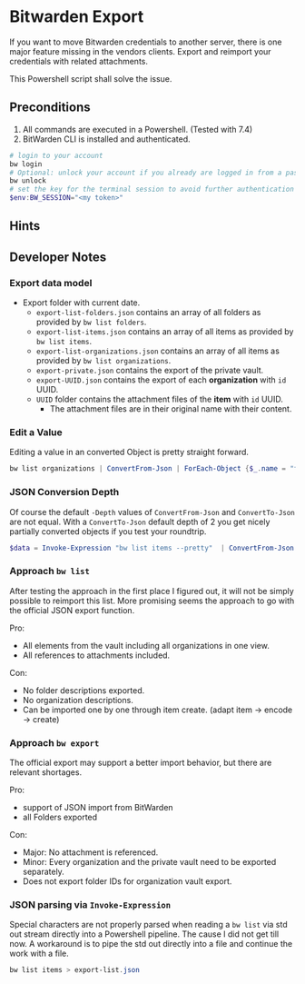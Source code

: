 # Bitwarden Export

If you want to move Bitwarden credentials to another server, there is one major feature missing in the vendors clients. Export and reimport your credentials with related attachments.

This Powershell script shall solve the issue.

## Preconditions

1. All commands are executed in a Powershell. (Tested with 7.4)
2. BitWarden CLI is installed and authenticated.

```powershell
# login to your account
bw login
# Optional: unlock your account if you already are logged in from a passed session
bw unlock
# set the key for the terminal session to avoid further authentication queries
$env:BW_SESSION="<my token>"
```

## Hints

## Developer Notes

### Export data model

- Export folder with current date.
  - `export-list-folders.json` contains an array of all folders as provided by `bw list folders`.
  - `export-list-items.json` contains an array of all items as provided by `bw list items`.
  - `export-list-organizations.json` contains an array of all items as provided by `bw list organizations`.
  - `export-private.json` contains the export of the private vault.
  - `export-UUID.json` contains the export of each **organization** with `id` UUID.
  - `UUID` folder contains the attachment files of the **item** with `id` UUID.
    - The attachment files are in their original name with their content.

### Edit a Value

Editing a value in an converted Object is pretty straight forward.

```powershell
bw list organizations | ConvertFrom-Json | ForEach-Object {$_.name = "foo"; $_} | ConvertTo-Json
```

### JSON Conversion Depth

Of course the default `-Depth` values of `ConvertFrom-Json` and `ConvertTo-Json` are not equal. With a `ConvertTo-Json` default depth of 2 you get nicely partially converted objects if you test your roundtrip.

```powershell
$data = Invoke-Expression "bw list items --pretty"  | ConvertFrom-Json -Depth 10 | ConvertTo-Json -Depth 10
```

### Approach `bw list`

After testing the approach in the first place I figured out, it will not be simply possible to reimport this list. More promising seems the approach to go with the official JSON export function.

Pro:

- All elements from the vault including all organizations in one view.
- All references to attachments included.

Con:

- No folder descriptions exported.
- No organization descriptions.
- Can be imported one by one through item create. (adapt item -> encode -> create)

### Approach `bw export`

The official export may support a better import behavior, but there are relevant shortages.

Pro:

- support of JSON import from BitWarden
- all Folders exported

Con:

- Major: No attachment is referenced.
- Minor: Every organization and the private vault need to be exported separately.
- Does not export folder IDs for organization vault export.

### JSON parsing via `Invoke-Expression`

Special characters are not properly parsed when reading a `bw list` via std out stream directly into a Powershell pipeline. The cause I did not get till now. A workaround is to pipe the std out directly into a file and continue the work with a file.

```powershell
bw list items > export-list.json
```
